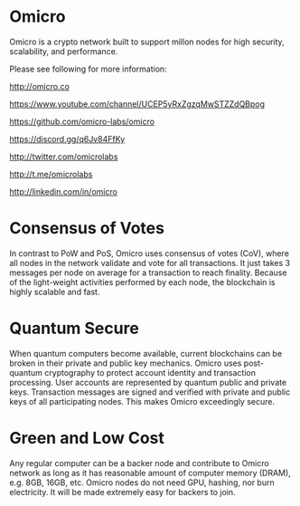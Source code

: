 # Omicro

Omicro is a crypto network built to support millon nodes for high security, scalability, and performance.

Please see following for more information:

http://omicro.co

https://www.youtube.com/channel/UCEP5yRxZgzqMwSTZZdQBpog

https://github.com/omicro-labs/omicro

https://discord.gg/q6Jv84FfKy

http://twitter.com/omicrolabs

http://t.me/omicrolabs

http://linkedin.com/in/omicro


# Consensus of Votes

In contrast to PoW and PoS, Omicro uses consensus of votes (CoV), where
all nodes in the network validate and vote for all transactions. It just takes
3 messages per node on average for a transaction to reach finality. Because of 
the light-weight activities performed by each node, the blockchain is highly scalable
and fast.


# Quantum Secure

When quantum computers become available, current blockchains can be broken in their
private and public key mechanics. Omicro uses post-quantum cryptography to protect
account identity and transaction processing. User accounts are represented by
quantum public and private keys. Transaction messages are signed and verified with
private and public keys of all participating nodes. This makes Omicro exceedingly secure.


# Green and Low Cost

Any regular computer can be a backer node and contribute to Omicro network as long as it
has reasonable amount of computer memory (DRAM), e.g. 8GB, 16GB, etc. Omicro nodes do not
need GPU, hashing, nor burn electricity. It will be made extremely easy for backers to join.

